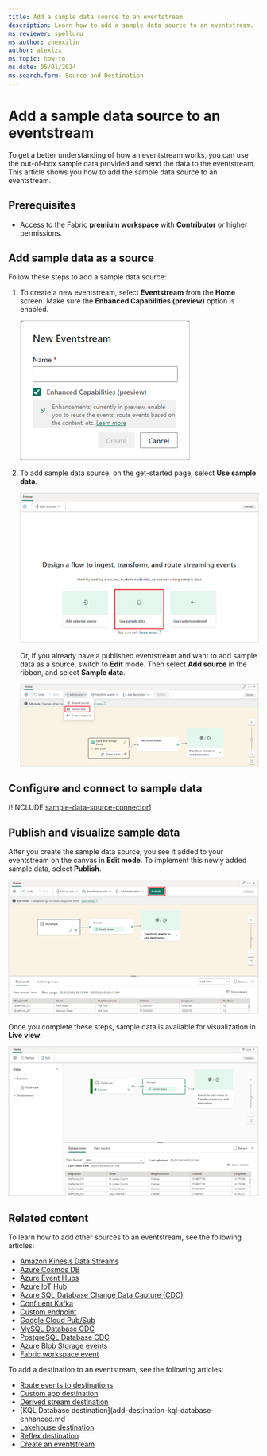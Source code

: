 ```yaml
---
title: Add a sample data source to an eventstream
description: Learn how to add a sample data source to an eventstream.
ms.reviewer: spelluru
ms.author: zhenxilin
author: alexlzx
ms.topic: how-to
ms.date: 05/01/2024
ms.search.form: Source and Destination
---
```


# Add a sample data source to an eventstream

To get a better understanding of how an eventstream works, you can use the out-of-box sample data provided and send the data to the eventstream. This article shows you how to add the sample data source to an eventstream. 

## Prerequisites

- Access to the Fabric **premium workspace** with **Contributor** or higher permissions.

## Add sample data as a source

Follow these steps to add a sample data source:

1. To create a new eventstream, select **Eventstream** from the **Home** screen. Make sure the **Enhanced Capabilities (preview)** option is enabled.

   ![A screenshot of creating a new eventstream.](media/external-sources/new-eventstream.png)

1. To add sample data source, on the get-started page, select **Use sample data**.

   ![A screenshot of selecting Use sample data.](media/external-sources/use-sample-data.png)

   Or, if you already have a published eventstream and want to add sample data as a source, switch to **Edit** mode. Then select **Add source** in the ribbon, and select **Sample data**.

   ![A screenshot of selecting Sample data to add to an existing eventstream.](media\add-source-sample-data-enhanced\add-sample-data.png)

## Configure and connect to sample data

[!INCLUDE [sample-data-source-connector](./includes/sample-data-source-connector.md)]

## Publish and visualize sample data

After you create the sample data source, you see it added to your eventstream on the canvas in **Edit mode**. To implement this newly added sample data, select **Publish**.

![A screenshot showing the eventstream in Edit mode, with the Publish button highlighted.](media\add-source-sample-data-enhanced\edit-mode.png)

Once you complete these steps, sample data is available for visualization in **Live view**.

![A screenshot showing the eventstream in Edit mode, with the Publish button highlighted.](media\add-source-sample-data-enhanced\live-view.png)

## Related content 

To learn how to add other sources to an eventstream, see the following articles:

- [Amazon Kinesis Data Streams](add-source-amazon-kinesis-data-streams.md)
- [Azure Cosmos DB](add-source-azure-cosmos-db-change-data-capture.md)
- [Azure Event Hubs](add-source-azure-event-hubs.md)
- [Azure IoT Hub](add-source-azure-iot-hub.md)
- [Azure SQL Database Change Data Capture (CDC)](add-source-azure-sql-database-change-data-capture.md)
- [Confluent Kafka](add-source-confluent-kafka.md)
- [Custom endpoint](add-source-custom-app-enhanced.md)
- [Google Cloud Pub/Sub](add-source-google-cloud-pub-sub.md) 
- [MySQL Database CDC](add-source-mysql-database-change-data-capture.md)
- [PostgreSQL Database CDC](add-source-postgresql-database-change-data-capture.md)
- [Azure Blob Storage events](add-source-azure-blob-storage.md)
- [Fabric workspace event](add-source-fabric-workspace.md) 

To add a destination to an eventstream, see the following articles:

- [Route events to destinations ](add-manage-eventstream-destinations-enhanced.md)
- [Custom app destination](add-destination-custom-app-enhanced.md)
- [Derived stream destination](add-destination-derived-stream.md)
- [KQL Database destination](add-destination-kql-database-enhanced.md
- [Lakehouse destination](add-destination-lakehouse-enhanced.md)
- [Reflex destination](add-destination-reflex-enhanced.md)
- [Create an eventstream](create-manage-an-eventstream.md)
